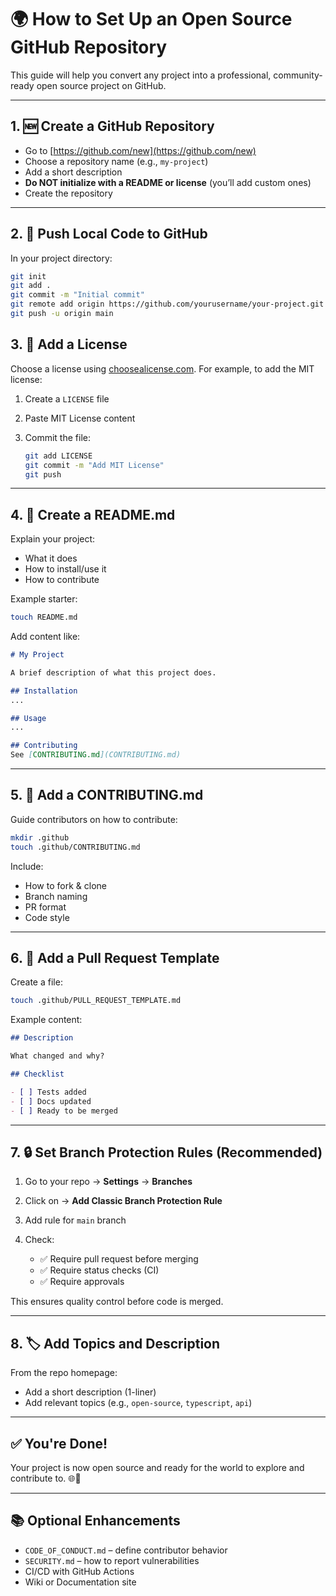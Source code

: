 # 🌍 How to Set Up an Open Source GitHub Repository

This guide will help you convert any project into a professional, community-ready open source project on GitHub.

---

## 1. 🆕 Create a GitHub Repository

- Go to [https://github.com/new](https://github.com/new)
- Choose a repository name (e.g., `my-project`)
- Add a short description
- **Do NOT initialize with a README or license** (you’ll add custom ones)
- Create the repository

---

## 2. 📁 Push Local Code to GitHub

In your project directory:

```bash
git init
git add .
git commit -m "Initial commit"
git remote add origin https://github.com/yourusername/your-project.git
git push -u origin main
````

## 3. 📄 Add a License

Choose a license using [choosealicense.com](https://choosealicense.com/). For example, to add the MIT license:

1. Create a `LICENSE` file
2. Paste MIT License content
3. Commit the file:

   ```bash
   git add LICENSE
   git commit -m "Add MIT License"
   git push
   ```

---

## 4. 📝 Create a README.md

Explain your project:

* What it does
* How to install/use it
* How to contribute

Example starter:

```bash
touch README.md
```

Add content like:

```markdown
# My Project

A brief description of what this project does.

## Installation
...

## Usage
...

## Contributing
See [CONTRIBUTING.md](CONTRIBUTING.md)
```

---

## 5. 🤝 Add a CONTRIBUTING.md

Guide contributors on how to contribute:

```bash
mkdir .github
touch .github/CONTRIBUTING.md
```

Include:

* How to fork & clone
* Branch naming
* PR format
* Code style

---

## 6. 🔖 Add a Pull Request Template

Create a file:

```bash
touch .github/PULL_REQUEST_TEMPLATE.md
```

Example content:

```markdown
## Description

What changed and why?

## Checklist

- [ ] Tests added
- [ ] Docs updated
- [ ] Ready to be merged
```

---

## 7. 🔒 Set Branch Protection Rules (Recommended)

1. Go to your repo → **Settings** → **Branches**
2. Click on → **Add Classic Branch Protection Rule**
3. Add rule for `main` branch
4. Check:

   * ✅ Require pull request before merging
   * ✅ Require status checks (CI)
   * ✅ Require approvals

This ensures quality control before code is merged.

---

## 8. 🏷️ Add Topics and Description

From the repo homepage:

* Add a short description (1-liner)
* Add relevant topics (e.g., `open-source`, `typescript`, `api`)

---

## ✅ You're Done!

Your project is now open source and ready for the world to explore and contribute to. 🌐🎉

---

## 📚 Optional Enhancements

* `CODE_OF_CONDUCT.md` – define contributor behavior
* `SECURITY.md` – how to report vulnerabilities
* CI/CD with GitHub Actions
* Wiki or Documentation site
